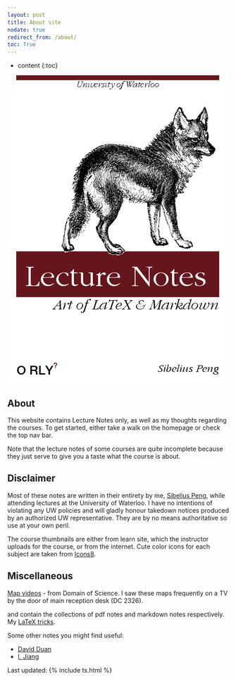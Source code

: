 ```yaml
---
layout: post
title: About site
nodate: true
redirect_from: /about/
toc: True
---
```

* content
{:toc}

![cover](/cover.png)

## About
This website contains Lecture Notes only, as well as my thoughts regarding the courses. To get started, either take a walk on the homepage or check the top nav bar.

Note that the lecture notes of some courses are quite incomplete because they just serve to give you a taste what the course is about.

## Disclaimer

Most of these notes are written in their entirety by me, [Sibelius Peng](https://sibeliusp.com), while attending lectures at the University of Waterloo. I have no intentions of violating any UW policies and will gladly honour takedown notices produced by an authorized UW representative. They are by no means authoritative so use at your own peril.

The course thumbnails are either from learn site, which the instructor uploads for the course, or from the internet.
Cute color icons for each subject are taken from
 <a target="_blank" href="https://icons8.com">Icons8</a>.

## Miscellaneous

<a href="https://www.youtube.com/playlist?list=PLOYRlicwLG3St5aEm02ncj-sPDJwmojIS" target="_blank">Map videos</a> - from Domain of Science. I saw these maps frequently on a TV by the door of main reception desk (DC 2326).

 <a href="/pdf" style="background-image:none" target="_blank"><i class="fas fa-file-pdf" style="font-style: normal;"></i></a>
     and  <a href="/mdf" style="background-image:none" target="_blank"><i class="fab fa-markdown" style="font-style: normal;"></i></a> contain the
    collections of pdf notes and markdown notes respectively. My [LaTeX tricks](https://latex.sibeliusp.com).

Some other notes you might find useful: 
- <a href="http://david-duan.me/course-notes/" target="_blank">David Duan</a>
- <a href="http://www.iris-jiang.com//////////////lec-notes" target="_blank">I. Jiang</a>

Last updated: {% include ts.html %}
